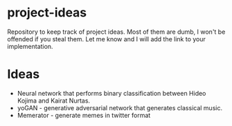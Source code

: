 # project-ideas
Repository to keep track of project ideas. Most of them are dumb, I won't be offended if you steal them. Let me know and I will add the link to your implementation.

# Ideas
* Neural network that performs binary classification between Hideo Kojima and Kairat Nurtas.
* yoGAN - generative adversarial network that generates classical music.
* Memerator - generate memes in twitter format
